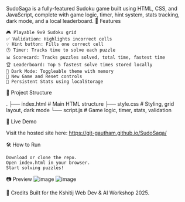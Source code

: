 SudoSaga is a fully-featured Sudoku game built using HTML, CSS, and JavaScript, complete with game logic, timer, hint system, stats tracking, dark mode, and a local leaderboard.
🚀 Features

    🎮 Playable 9x9 Sudoku grid
    ✅ Validation: Highlights incorrect cells
    💡 Hint button: Fills one correct cell
    🕒 Timer: Tracks time to solve each puzzle
    📊 Scorecard: Tracks puzzles solved, total time, fastest time
    🏆 Leaderboard: Top 5 fastest solve times stored locally
    🌙 Dark Mode: Toggleable theme with memory
    🔄 New Game and Reset controls
    💾 Persistent Stats using localStorage

📁 Project Structure

.
├── index.html        # Main HTML structure
├── style.css         # Styling, grid layout, dark mode
└── script.js         # Game logic, timer, stats, validation


🔗 Live Demo

Visit the hosted site here: https://git-gautham.github.io/SudoSaga/


🛠️ How to Run

    Download or clone the repo.
    Open index.html in your browser.
    Start solving puzzles!

📷 Preview
![image](https://github.com/user-attachments/assets/31da4a90-39de-44f3-89bc-ccb3e89e2928)
![image](https://github.com/user-attachments/assets/8eefb273-7568-47e4-b4a7-ca18f233901c)


📌 Credits
Built for the Kshitij Web Dev & AI Workshop 2025.
